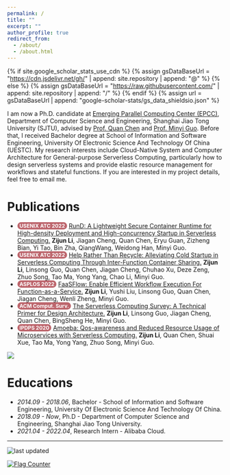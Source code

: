 ```yaml
---
permalink: /
title: ""
excerpt: ""
author_profile: true
redirect_from: 
  - /about/
  - /about.html
---
```


<style>
.pubtitle{
    background: #BD666D;
    color: white;
    font-size: 12px;
    padding: 1px 5px 1px 5px;
    border-radius: 15px;
    float: left;
    font-weight: bold;
}
.font-bold{
    font-weight:bold;
}
</style>

{% if site.google_scholar_stats_use_cdn %}
{% assign gsDataBaseUrl = "https://cdn.jsdelivr.net/gh/" | append: site.repository | append: "@" %}
{% else %}
{% assign gsDataBaseUrl = "https://raw.githubusercontent.com/" | append: site.repository | append: "/" %}
{% endif %}
{% assign url = gsDataBaseUrl | append: "google-scholar-stats/gs_data_shieldsio.json" %}

<span class='anchor' id='about-me'></span>

I am now a Ph.D. candidate at [Emerging Parallel Computing Center (EPCC)](http://epcc.sjtu.edu.cn), Department of Computer Science and Engineering, Shanghai Jiao Tong University (SJTU), advised by [Prof. Quan Chen](https://www.cs.sjtu.edu.cn/~chen-quan/index_EN.html) and [Prof. Minyi Guo](https://cs.sjtu.edu.cn/~guo-my/). Before that, I received Bachelor degree at School of Information and Software Engineering, University Of Electronic Science And Technology Of China (UESTC). My research interests include Cloud-Native System and Computer Architecture for General-purpose Serverless Computing, particularly how to design serverless systems and provide elastic resource management for workflows and stateful functions. If you are interested in my project details, feel free to email me. 

<!-- My research interest includes neural machine translation and computer vision. I have published more than 100 papers at the top international AI conferences with total <a href='https://scholar.google.com/citations?user=DhtAFkwAAAAJ'>google scholar citations <strong><span id='total_cit'>260000+</span></strong></a> (You can also use google scholar badge <a href='https://scholar.google.com/citations?user=DhtAFkwAAAAJ'><img src="https://img.shields.io/endpoint?url={{ url | url_encode }}&logo=Google%20Scholar&labelColor=f6f6f6&color=9cf&style=flat&label=citations"></a>). -->


<!-- # 🔥 News -->
<!-- # News
- *2022.02*: &nbsp;🎉🎉 Lorem ipsum dolor sit amet, consectetur adipiscing elit. Vivamus ornare aliquet ipsum, ac tempus justo dapibus sit amet. 
- *2022.02*: &nbsp;🎉🎉 Lorem ipsum dolor sit amet, consectetur adipiscing elit. Vivamus ornare aliquet ipsum, ac tempus justo dapibus sit amet.  -->

<!-- # 📝 Publications  -->
# Publications  

<!-- <div class='paper-box'><div class='paper-box-image'><div><div class="badge">CVPR 2016</div><img src='images/500x300.png' alt="sym" width="100%"></div></div>
<div class='paper-box-text' markdown="1">

[Deep Residual Learning for Image Recognition](https://openaccess.thecvf.com/content_cvpr_2016/papers/He_Deep_Residual_Learning_CVPR_2016_paper.pdf)

**Kaiming He**, Xiangyu Zhang, Shaoqing Ren, Jian Sun

[**Project**](https://scholar.google.com/citations?view_op=view_citation&hl=zh-CN&user=DhtAFkwAAAAJ&citation_for_view=DhtAFkwAAAAJ:ALROH1vI_8AC) <strong><span class='show_paper_citations' data='DhtAFkwAAAAJ:ALROH1vI_8AC'></span></strong>
- Lorem ipsum dolor sit amet, consectetur adipiscing elit. Vivamus ornare aliquet ipsum, ac tempus justo dapibus sit amet. 
</div>
</div> -->
<ul>
<li><div class="pubtitle">USENIX ATC 2022</div> &nbsp;<a href="https://www.usenix.org/conference/atc22/presentation/li-zijun-rund">RunD: A Lightweight Secure Container Runtime for High-density Deployment and High-concurrency Startup in Serverless Computing.</a> <span class="font-bold">Zijun Li</span>, Jiagan Cheng, Quan Chen, Eryu Guan, Zizheng Bian, Yi Tao, Bin Zha, QiangWang, Weidong Han, Minyi Guo.</li>
<li><div class="pubtitle">USENIX ATC 2022</div> &nbsp;<a href="https://www.usenix.org/conference/atc22/presentation/li-zijun-help">Help Rather Than Recycle: Alleviating Cold Startup in Serverless Computing Through Inter-Function Container Sharing.</a> <span class="font-bold">Zijun Li</span>, Linsong Guo, Quan Chen, Jiagan Cheng, Chuhao Xu, Deze Zeng, Zhuo Song, Tao Ma, Yong Yang, Chao Li, Minyi Guo.</li>
<li><div class="pubtitle">ASPLOS 2022</div> &nbsp;<a href="https://dl.acm.org/doi/abs/10.1145/3503222.3507717">FaaSFlow: Enable Efficient Workflow Execution For Function-as-a-Service.</a> <span class="font-bold">Zijun Li</span>, Yushi Liu, Linsong Guo, Quan Chen, Jiagan Cheng, Wenli Zheng, Minyi Guo.</li>
<li><div class="pubtitle">ACM Comput. Surv.</div> &nbsp;<a href="https://dl.acm.org/doi/abs/10.1145/3508360">The Serverless Computing Survey: A Technical Primer for Design Architecture.</a> <span class="font-bold">Zijun Li</span>, Linsong Guo, Jiagan Cheng, Quan Chen, BingSheng He, Minyi Guo.</li>
<li><div class="pubtitle">IPDPS 2020</div> &nbsp;<a href="https://ieeexplore.ieee.org/abstract/document/9139803">Amoeba: Qos-awareness and Reduced Resource Usage of Microservices with Serverless Computing.</a> <span class="font-bold">Zijun Li</span>, Quan Chen, Shuai Xue, Tao Ma, Yong Yang, Zhuo Song, Minyi Guo.</li>
</ul>

<a href='https://scholar.google.com/citations?user=cHjjhw0AAAAJ'><img src="https://img.shields.io/endpoint?url={{ url | url_encode }}&logo=Google%20Scholar&labelColor=f6f6f6&color=9cf&style=flat&label=Total google scholar citations"></a>

<!-- # Honors and Awards
- *2022.09* National Scholarship (Ph.D.). 
- *2021.09* Lorem ipsum dolor sit amet, consectetur adipiscing elit. Vivamus ornare aliquet ipsum, ac tempus justo dapibus sit amet.  -->
<!-- # 🎖 Honors and Awards -->

# Educations
- *2014.09 - 2018.06*, Bachelor - School of Information and Software Engineering, University Of Electronic Science And Technology Of China.
- *2018.09 - Now*, Ph.D - Department of Computer Science and Engineering, Shanghai Jiao Tong University. 
- *2021.04 - 2022.04*, Research Intern - Alibaba Cloud. 
<!-- # 📖 Educations -->

<!-- # Invited Talks
- *2021.06*, Lorem ipsum dolor sit amet, consectetur adipiscing elit. Vivamus ornare aliquet ipsum, ac tempus justo dapibus sit amet. 
- *2021.03*, Lorem ipsum dolor sit amet, consectetur adipiscing elit. Vivamus ornare aliquet ipsum, ac tempus justo dapibus sit amet.  \| [\[video\]](https://github.com/) -->
<!-- # 💬 Invited Talks -->


<!-- # Internships
- *2019.05 - 2020.02*, [Lorem](https://github.com/), China. -->
<!-- # 💻 Internships -->

<hr>
<img alt="last updated" src="https://img.shields.io/github/last-commit/lzjzx1122/lzjzx1122.github.io?color=e8e8e8&label=Last%20Updated&logo=Convertio&logoColor=white&style=flat-square&labelColor=gray">  &nbsp;

<a href="http://s01.flagcounter.com/more/gWC"><img src="https://s01.flagcounter.com/count2/gWC/bg_F5F5F5/txt_000000/border_8C8C8C/columns_4/maxflags_8/viewers_0/labels_1/pageviews_1/flags_0/percent_0/" alt="Flag Counter" border="0"></a>

